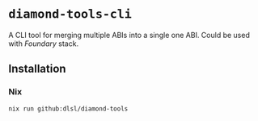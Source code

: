 # `diamond-tools-cli`

A CLI tool for merging multiple ABIs into a single one ABI. Could be
used with *Foundary* stack.

## Installation

### Nix

```bash
nix run github:dlsl/diamond-tools
```
